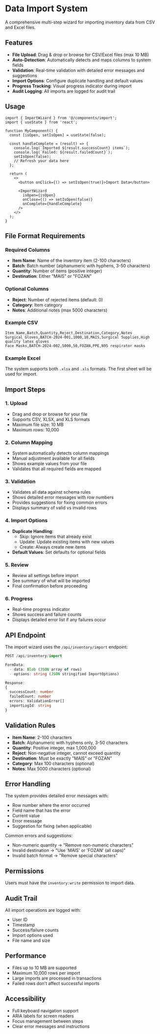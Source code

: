 # Data Import System

A comprehensive multi-step wizard for importing inventory data from CSV and Excel files.

## Features

- **File Upload**: Drag & drop or browse for CSV/Excel files (max 10 MB)
- **Auto-Detection**: Automatically detects and maps columns to system fields
- **Validation**: Real-time validation with detailed error messages and suggestions
- **Import Options**: Configure duplicate handling and default values
- **Progress Tracking**: Visual progress indicator during import
- **Audit Logging**: All imports are logged for audit trail

## Usage

```tsx
import { ImportWizard } from '@/components/import';
import { useState } from 'react';

function MyComponent() {
  const [isOpen, setIsOpen] = useState(false);

  const handleComplete = (result) => {
    console.log(`Imported ${result.successCount} items`);
    console.log(`Failed: ${result.failedCount}`);
    setIsOpen(false);
    // Refresh your data here
  };

  return (
    <>
      <button onClick={() => setIsOpen(true)}>Import Data</button>

      <ImportWizard
        isOpen={isOpen}
        onClose={() => setIsOpen(false)}
        onComplete={handleComplete}
      />
    </>
  );
}
```

## File Format Requirements

### Required Columns

- **Item Name**: Name of the inventory item (2-100 characters)
- **Batch**: Batch number (alphanumeric with hyphens, 3-50 characters)
- **Quantity**: Number of items (positive integer)
- **Destination**: Either "MAIS" or "FOZAN"

### Optional Columns

- **Reject**: Number of rejected items (default: 0)
- **Category**: Item category
- **Notes**: Additional notes (max 5000 characters)

### Example CSV

```csv
Item Name,Batch,Quantity,Reject,Destination,Category,Notes
Surgical Gloves,BATCH-2024-001,1000,10,MAIS,Surgical Supplies,High quality latex gloves
Face Masks,BATCH-2024-002,5000,50,FOZAN,PPE,N95 respirator masks
```

### Example Excel

The system supports both `.xlsx` and `.xls` formats. The first sheet will be used for import.

## Import Steps

### 1. Upload

- Drag and drop or browse for your file
- Supports CSV, XLSX, and XLS formats
- Maximum file size: 10 MB
- Maximum rows: 10,000

### 2. Column Mapping

- System automatically detects column mappings
- Manual adjustment available for all fields
- Shows example values from your file
- Validates that all required fields are mapped

### 3. Validation

- Validates all data against schema rules
- Shows detailed error messages with row numbers
- Provides suggestions for fixing common errors
- Displays summary of valid vs invalid rows

### 4. Import Options

- **Duplicate Handling**:
  - Skip: Ignore items that already exist
  - Update: Update existing items with new values
  - Create: Always create new items
- **Default Values**: Set defaults for optional fields

### 5. Review

- Review all settings before import
- See summary of what will be imported
- Final confirmation before proceeding

### 6. Progress

- Real-time progress indicator
- Shows success and failure counts
- Displays detailed error list if any failures occur

## API Endpoint

The import wizard uses the `/api/inventory/import` endpoint:

```typescript
POST /api/inventory/import

FormData:
  - data: Blob (JSON array of rows)
  - options: string (JSON stringified ImportOptions)

Response:
{
  successCount: number
  failedCount: number
  errors: ValidationError[]
  importLogId: string
}
```

## Validation Rules

- **Item Name**: 2-100 characters
- **Batch**: Alphanumeric with hyphens only, 3-50 characters
- **Quantity**: Positive integer, max 1,000,000
- **Reject**: Non-negative integer, cannot exceed quantity
- **Destination**: Must be exactly "MAIS" or "FOZAN"
- **Category**: Max 100 characters (optional)
- **Notes**: Max 5000 characters (optional)

## Error Handling

The system provides detailed error messages with:

- Row number where the error occurred
- Field name that has the error
- Current value
- Error message
- Suggestion for fixing (when applicable)

Common errors and suggestions:

- Non-numeric quantity → "Remove non-numeric characters"
- Invalid destination → "Use 'MAIS' or 'FOZAN' (all caps)"
- Invalid batch format → "Remove special characters"

## Permissions

Users must have the `inventory:write` permission to import data.

## Audit Trail

All import operations are logged with:

- User ID
- Timestamp
- Success/failure counts
- Import options used
- File name and size

## Performance

- Files up to 10 MB are supported
- Maximum 10,000 rows per import
- Large imports are processed in transactions
- Failed rows don't affect successful imports

## Accessibility

- Full keyboard navigation support
- ARIA labels for screen readers
- Focus management between steps
- Clear error messages and instructions
